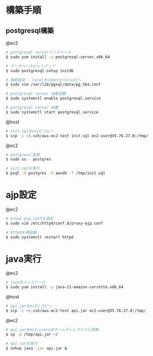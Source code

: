 # 構築手順

## postgresql構築

@ec2

```bash
# postgresql serverインストール
$ sudo yum install -y postgresql-server.x86_64

# データベースセットアップ
$ sudo postgresql-setup initdb

# 接続設定 - localをidentからtrustへ
$ sudo vim /var/lib/pgsql/data/pg_hba.conf

# postgresql server 自動起動
$ sudo systemctl enable postgresql.service

# postgresql server 起動
$ sudo systemctl start postgresql.service
```

@host

```bash
# init.sqlをec2にコピー
$ scp -i ~/.ssh/aws-ec2-test init.sql ec2-user@35.76.27.8:/tmp/
```

@ec2

```bash
# postgresに変更
$ sudo su - postgres

# init.sqlを実行
$ psql -U postgres -d awsdb -f /tmp/init.sql
```

# ajp設定

@ec2

```bash
# proxy-ajp.confを追加
$ sudo vim /etc/httpd/conf.d/proxy-ajp.conf

# httpdを再起動
$ sudo systemctl restart httpd
```

# java実行

@ec2

```bash
# javaをインストール
$ sudo yum install -y java-11-amazon-corretto.x86_64
```

@host

```bash
# api.jarをec2にコピー
$ scp -i ~/.ssh/aws-ec2-test api.jar ec2-user@35.76.27.8:/tmp/
```

@ec2

```bash
# api.jarをec2-usernのホームディレクトリに移動
$ cp -p /tmp/api.jar ~/

# api.jarを実行
$ nohup java -jar api.jar &
```
